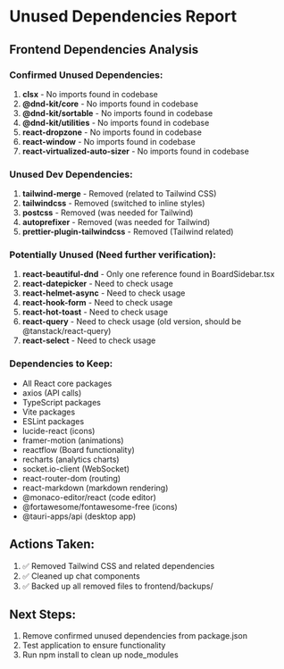 # Unused Dependencies Report

## Frontend Dependencies Analysis

### Confirmed Unused Dependencies:
1. **clsx** - No imports found in codebase
2. **@dnd-kit/core** - No imports found in codebase 
3. **@dnd-kit/sortable** - No imports found in codebase
4. **@dnd-kit/utilities** - No imports found in codebase
5. **react-dropzone** - No imports found in codebase
6. **react-window** - No imports found in codebase
7. **react-virtualized-auto-sizer** - No imports found in codebase

### Unused Dev Dependencies:
1. **tailwind-merge** - Removed (related to Tailwind CSS)
2. **tailwindcss** - Removed (switched to inline styles)
3. **postcss** - Removed (was needed for Tailwind)
4. **autoprefixer** - Removed (was needed for Tailwind)
5. **prettier-plugin-tailwindcss** - Removed (Tailwind related)

### Potentially Unused (Need further verification):
1. **react-beautiful-dnd** - Only one reference found in BoardSidebar.tsx
2. **react-datepicker** - Need to check usage
3. **react-helmet-async** - Need to check usage
4. **react-hook-form** - Need to check usage
5. **react-hot-toast** - Need to check usage
6. **react-query** - Need to check usage (old version, should be @tanstack/react-query)
7. **react-select** - Need to check usage

### Dependencies to Keep:
- All React core packages
- axios (API calls)
- TypeScript packages
- Vite packages
- ESLint packages
- lucide-react (icons)
- framer-motion (animations)
- reactflow (Board functionality)
- recharts (analytics charts)
- socket.io-client (WebSocket)
- react-router-dom (routing)
- react-markdown (markdown rendering)
- @monaco-editor/react (code editor)
- @fortawesome/fontawesome-free (icons)
- @tauri-apps/api (desktop app)

## Actions Taken:
1. ✅ Removed Tailwind CSS and related dependencies
2. ✅ Cleaned up chat components
3. ✅ Backed up all removed files to frontend/backups/

## Next Steps:
1. Remove confirmed unused dependencies from package.json
2. Test application to ensure functionality
3. Run npm install to clean up node_modules 